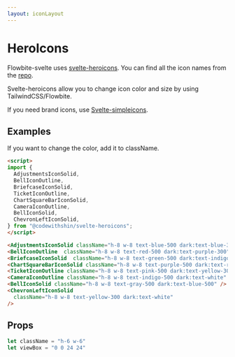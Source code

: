 ```yaml
---
layout: iconLayout
---
```


<script>
  import {
    AdjustmentsIconSolid,
    BellIconOutline,
    BriefcaseIconSolid,
    TicketIconOutline,
    ChartSquareBarIconSolid,
    CameraIconOutline,
    BellIconSolid,
    ChevronLeftIconSolid,
  } from "@codewithshin/svelte-heroicons";
</script>

<h1 class="text-3xl w-full dark:text-white py-8">HeroIcons</h1>

<p>Flowbite-svelte uses <a class="text-blue-600 hover:underline dark:text-blue-500" href="https://github.com/shinokada/svelte-heroicons" target="_blank">svelte-heroicons</a>.
You can find all the icon names from the <a class="text-blue-600 hover:underline dark:text-blue-500" href="https://github.com/shinokada/svelte-heroicons/blob/main/icon-names.md">repo</a>.</p>

<p class=" dark:text-white py-4">Svelte-heroicons allow you to change icon color and size by using TailwindCSS/Flowbite.</p>

<p class=" dark:text-white py-4">If you need brand icons, use <a class="text-blue-600 hover:underline dark:text-blue-500" href="https://github.com/shinokada/svelte-simpleicons" target="_blank">Svelte-simpleicons</a>.</p>

<h2 class="text-2xl w-full dark:text-white mt-8">Examples</h2>

<p class=" dark:text-white">If you want to change the color, add it to className.</p>

<div class="container flex flex-wrap justify-center rounded-xl mx-auto bg-gradient-to-r bg-white dark:bg-gray-900 border border-gray-200 dark:border-gray-700 p-2 sm:p-6">

<AdjustmentsIconSolid className="h-8 w-8 text-blue-500 dark:text-red-300" />
<BellIconOutline  className="h-8 w-8 text-red-500 dark:text-green-300" />
<BriefcaseIconSolid  className="h-8 w-8 text-green-500 dark:text-indigo-300" />
<ChartSquareBarIconSolid className="h-8 w-8 text-purple-500 dark:text-pink-300" />
<TicketIconOutline className="h-8 w-8 text-pink-500 dark:text-indigo-300" />
<CameraIconOutline className="h-8 w-8 text-indigo-500 dark:text-white" />
<BellIconSolid className="h-8 w-8 text-gray-500 dark:text-yellow-500" />
<ChevronLeftIconSolid
  className="h-8 w-8 text-yellow-300 dark:text-white"
/>
</div>

```html
<script>
import {
  AdjustmentsIconSolid,
  BellIconOutline,
  BriefcaseIconSolid,
  TicketIconOutline,
  ChartSquareBarIconSolid,
  CameraIconOutline,
  BellIconSolid,
  ChevronLeftIconSolid,
} from "@codewithshin/svelte-heroicons";
</script>

<AdjustmentsIconSolid className="h-8 w-8 text-blue-500 dark:text-blue-300" />
<BellIconOutline  className="h-8 w-8 text-red-500 dark:text-purple-300" />
<BriefcaseIconSolid  className="h-8 w-8 text-green-500 dark:text-indigo-300" />
<ChartSquareBarIconSolid className="h-8 w-8 text-purple-500 dark:text-red-300" />
<TicketIconOutline className="h-8 w-8 text-pink-500 dark:text-yellow-300" />
<CameraIconOutline className="h-8 w-8 text-indigo-500 dark:text-white" />
<BellIconSolid className="h-8 w-8 text-gray-500 dark:text-blue-500" />
<ChevronLeftIconSolid
  className="h-8 w-8 text-yellow-300 dark:text-white"
/>
```

<h2 class="text-2xl w-full dark:text-white mt-8">Props</h2>

```js
let className = "h-6 w-6"
let viewBox = "0 0 24 24"
```